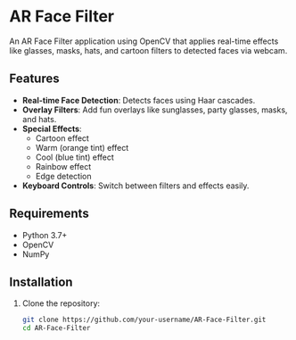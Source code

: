 # AR Face Filter

An AR Face Filter application using OpenCV that applies real-time effects like glasses, masks, hats, and cartoon filters to detected faces via webcam.

## Features
- **Real-time Face Detection**: Detects faces using Haar cascades.
- **Overlay Filters**: Add fun overlays like sunglasses, party glasses, masks, and hats.
- **Special Effects**:
  - Cartoon effect
  - Warm (orange tint) effect
  - Cool (blue tint) effect
  - Rainbow effect
  - Edge detection
- **Keyboard Controls**: Switch between filters and effects easily.

## Requirements
- Python 3.7+
- OpenCV
- NumPy

## Installation
1. Clone the repository:
   ```bash
   git clone https://github.com/your-username/AR-Face-Filter.git
   cd AR-Face-Filter
